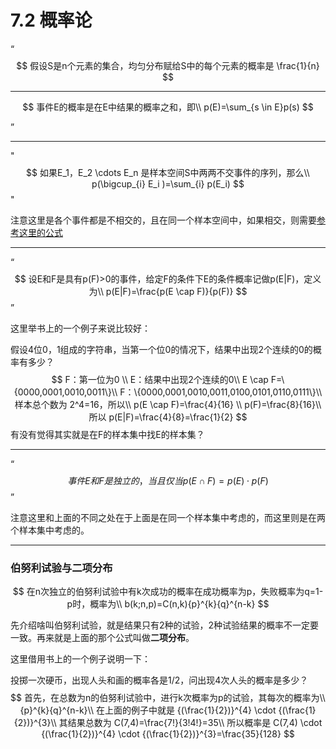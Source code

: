 # 7.2 概率论

“
$$
假设S是n个元素的集合，均匀分布赋给S中的每个元素的概率是 \frac{1}{n}
$$

------------

$$
事件E的概率是在E中结果的概率之和，即\\
p(E)=\sum_{s \in E}p(s)
$$

”

-----------

"
$$
如果E_1，E_2 \cdots E_n 是样本空间S中两两不交事件的序列，那么\\
p(\bigcup_{i} E_i )=\sum_{i} p(E_i)
$$
"

注意这里是各个事件都是不相交的，且在同一个样本空间中，如果相交，则需要[参考这里的公式](https://blog.csdn.net/YQXLLWY/article/details/112594361)

---------------

“
$$
设E和F是具有p(F)>0的事件，给定F的条件下E的条件概率记做p(E|F)，定义为\\
p(E|F)=\frac{p(E \cap F)}{p(F)}
$$
”

这里举书上的一个例子来说比较好：

假设4位0，1组成的字符串，当第一个位0的情况下，结果中出现2个连续的0的概率有多少？
$$
F：第一位为0 \\
E：结果中出现2个连续的0\\
E \cap F=\{0000,0001,0010,0011\}\\
F：\{0000,0001,0010,0011,0100,0101,0110,0111\}\\
样本总个数为 2^4=16，所以\\
p(E \cap F)=\frac{4}{16} \\
p(F)=\frac{8}{16}\\
所以 p(E|F)=\frac{4}{8}=\frac{1}{2}
$$
有没有觉得其实就是在F的样本集中找E的样本集？

----------------

“
$$
事件E和F是独立的，当且仅当 p(E \cap F)=p(E) \cdot p(F)
$$
”

注意这里和上面的不同之处在于上面是在同一个样本集中考虑的，而这里则是在两个样本集中考虑的。

--------------

### 伯努利试验与二项分布

$$
在n次独立的伯努利试验中有k次成功的概率在成功概率为p，失败概率为q=1-p时，概率为\\
b(k;n,p)=C(n,k){p}^{k}{q}^{n-k}
$$

先介绍啥叫伯努利试验，就是结果只有2种的试验，2种试验结果的概率不一定要一致。再来就是上面的那个公式叫做**二项分布**。

这里借用书上的一个例子说明一下：

投掷一次硬币，出现人头和画的概率各是1/2，问出现4次人头的概率是多少？
$$
首先，在总数为n的伯努利试验中，进行k次概率为p的试验，其每次的概率为\\
{p}^{k}{q}^{n-k}\\
在上面的例子中就是 {(\frac{1}{2})}^{4} \cdot {(\frac{1}{2})}^{3}\\
其结果总数为 C(7,4)=\frac{7!}{3!4!}=35\\
所以概率是 C(7,4) \cdot {(\frac{1}{2})}^{4} \cdot {(\frac{1}{2})}^{3}=\frac{35}{128}
$$
